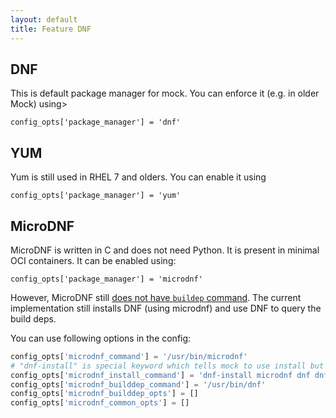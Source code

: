 ```yaml
---
layout: default
title: Feature DNF
---
```

## DNF

This is default package manager for mock. You can enforce it (e.g. in older Mock) using>

```
config_opts['package_manager'] = 'dnf'
```

## YUM

Yum is still used in RHEL 7 and olders. You can enable it using

```
config_opts['package_manager'] = 'yum'
```

## MicroDNF

MicroDNF is written in C and does not need Python. It is present in minimal OCI containers. It can be enabled using:

```
config_opts['package_manager'] = 'microdnf'
```

However, MicroDNF still [does not have `buildep` command](https://github.com/rpm-software-management/microdnf/issues/82). The current implementation still installs DNF (using microdnf) and use DNF to query the build deps.

You can use following options in the config:
```python
config_opts['microdnf_command'] = '/usr/bin/microdnf'
# "dnf-install" is special keyword which tells mock to use install but with DNF
config_opts['microdnf_install_command'] = 'dnf-install microdnf dnf dnf-plugins-core distribution-gpg-keys'
config_opts['microdnf_builddep_command'] = '/usr/bin/dnf'
config_opts['microdnf_builddep_opts'] = []
config_opts['microdnf_common_opts'] = []
```
